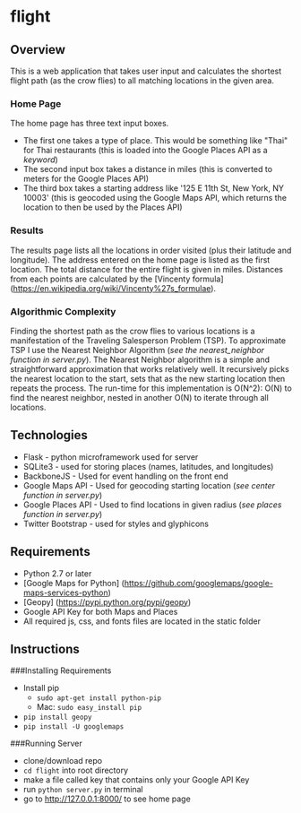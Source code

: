 # flight

## Overview

This is a web application that takes user input and calculates the shortest flight path (as the crow flies)
to all matching locations in the given area.

### Home Page

The home page has three text input boxes.
  + The first one takes a type of place. This would be something like "Thai" for Thai restaurants (this is loaded into the Google Places API as a _keyword_)
  + The second input box takes a distance in miles (this is converted to meters for the Google Places API)
  + The third box takes a starting address like '125 E 11th St, New York, NY 10003' (this is geocoded using the Google Maps API, which returns the location to then be used by the Places API)

### Results

The results page lists all the locations in order visited (plus their latitude and longitude). The address entered on the home page is listed as the first location. The total distance for the entire flight is given in miles. Distances from each points are calculated by the [Vincenty formula] (https://en.wikipedia.org/wiki/Vincenty%27s_formulae).

### Algorithmic Complexity

Finding the shortest path as the crow flies to various locations is a manifestation of the
Traveling Salesperson Problem (TSP).
To approximate TSP I use the Nearest Neighbor Algorithm (_see the nearest_neighbor function in server.py_). The Nearest Neighbor algorithm is a simple and straightforward
approximation that works relatively well. It recursively picks the nearest location to the start,
sets that as the new starting location then repeats the process. The run-time for this implementation is O(N^2): O(N)
to find the nearest neighbor, nested in another O(N) to iterate through all locations.

## Technologies

+ Flask - python microframework used for server
+ SQLite3 - used for storing places (names, latitudes, and longitudes)
+ BackboneJS - Used for event handling on the front end
+ Google Maps API - Used for geocoding starting location (_see center function in server.py_)
+ Google Places API - Used to find locations in given radius (_see places function in server.py_)
+ Twitter Bootstrap - used for styles and glyphicons

## Requirements

+ Python 2.7 or later
+ [Google Maps for Python] (https://github.com/googlemaps/google-maps-services-python)
+ [Geopy] (https://pypi.python.org/pypi/geopy)
+ Google API Key for both Maps and Places
+ All required js, css, and fonts files are located in the static folder

## Instructions

###Installing Requirements
+ Install pip
  + `sudo apt-get install python-pip`
  + Mac: `sudo easy_install pip`
+ `pip install geopy`
+ `pip install -U googlemaps`

###Running Server
+ clone/download repo
+ `cd flight` into root directory
+ make a file called key that contains only your Google API Key
+ run `python server.py` in terminal
+ go to http://127.0.0.1:8000/ to see home page
